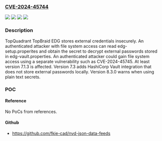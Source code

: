 ### [CVE-2024-45744](https://cve.mitre.org/cgi-bin/cvename.cgi?name=CVE-2024-45744)
![](https://img.shields.io/static/v1?label=Product&message=TopBraid%20EDG&color=blue)
![](https://img.shields.io/static/v1?label=Version&message=7.1.3%20&color=brightgreen)
![](https://img.shields.io/static/v1?label=Vulnerability&message=CWE-257%20Storing%20Passwords%20in%20a%20Recoverable%20Format&color=brightgreen)
![](https://img.shields.io/static/v1?label=Vulnerability&message=CWE-312%20Cleartext%20Storage%20of%20Sensitive%20Information&color=brightgreen)

### Description

TopQuadrant TopBraid EDG stores external credentials insecurely. An authenticated attacker with file system access can read edg-setup.properites and obtain the secret to decrypt external passwords stored in edg-vault.properties. An authenticated attacker could gain file system access using a separate vulnerability such as CVE-2024-45745. At least version 7.1.3 is affected. Version 7.3 adds HashiCorp Vault integration that does not store external passwords locally. Version 8.3.0 warns when using plain text secrets.

### POC

#### Reference
No PoCs from references.

#### Github
- https://github.com/fkie-cad/nvd-json-data-feeds

